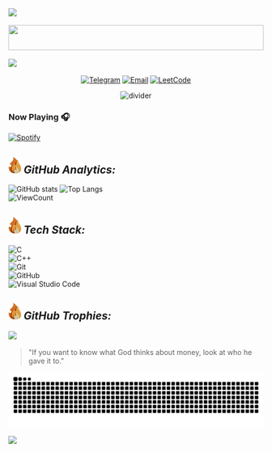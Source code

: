 <img src="https://user-images.githubusercontent.com/73097560/115834477-dbab4500-a447-11eb-908a-139a6edaec5c.gif">

<p align="center">
  <img src="https://readme-typing-svg.herokuapp.com/?size=35&center=true&vCenter=true&color=03989EFF&width=900&lines=Hi,I'm+Paul+Danilchenko;C%2FC%2B%2B+Engineer+%7C+System+Software+Developer;Passionate+about+low-level+code%2C+performance" width="100%" height="50px">
</p>

<img src="https://user-images.githubusercontent.com/73097560/115834477-dbab4500-a447-11eb-908a-139a6edaec5c.gif">

<div align="center">

[![Telegram](https://img.shields.io/badge/-TELEGRAM-2CA5E0?style=for-the-badge&logo=telegram&logoColor=white&labelColor=2CA5E0)](https://t.me/Loraineboza)
[![Email](https://img.shields.io/badge/-www.facemash@gmail.com-D14836?style=for-the-badge&logo=gmail&logoColor=white&labelColor=D14836)](mailto:www.facemash@gmail.com)
[![LeetCode](https://img.shields.io/badge/-LeetCode-FFA116?style=for-the-badge&logo=leetcode&logoColor=black&labelColor=FFA116)](https://leetcode.com/u/paulvondaniels/)


</div>

<div align="center">
  <img src="https://github.com/DanilchenkoPaul/DanilchenkoPaul/blob/main/assets/divider.gif?raw=true" width="800" height="3" alt="divider">
</div>


### Now Playing 🎧

[![Spotify](https://github-readme-remake.vercel.app/api/spotify)](https://open.spotify.com/user/mr5jgbqp3jw221j271iz2nix9)



<h2> <img width="25" src="https://github.com/DalpatRathore/dalpatrathore/blob/main/assets/icons/icon-stats.png" /><i> GitHub Analytics:</i></h2>


![GitHub stats](https://github-readme-stats.vercel.app/api?username=PaulVonDaniels&show_icons=true&hide_title=true&count_private=true&include_all_commits=true&count_private=true&theme=gotham)
![Top Langs](https://github-readme-stats.vercel.app/api/top-langs/?username=PaulVonDaniels&layout=compact&theme=gotham&custom_title=Statistics)  
![ViewCount](https://komarev.com/ghpvc/?username=PaulVonDaniels&color=1A4730)





<h2> <img width="25" src="https://github.com/DalpatRathore/dalpatrathore/blob/main/assets/icons/icon-stats.png" /><i> Tech Stack:</i></h2>

![C](https://img.shields.io/badge/-C-05122A?style=flat&logo=C&logoColor=A8B9CC)&nbsp;  \
![C++](https://img.shields.io/badge/-C++-05122A?style=flat&logo=C%2B%2B&logoColor=00599C)&nbsp;  \
![Git](https://img.shields.io/badge/-Git-05122A?style=flat&logo=git)&nbsp;  \
![GitHub](https://img.shields.io/badge/-GitHub-05122A?style=flat&logo=github)&nbsp; \
![Visual Studio Code](https://img.shields.io/badge/-Visual%20Studio%20Code-05122A?style=flat&logo=visual-studio-code&logoColor=007ACC)&nbsp; 


<h2> <img width="25" src="https://github.com/DalpatRathore/dalpatrathore/blob/main/assets/icons/icon-stats.png" /><i> GitHub Trophies:</i></h2>

![](https://github-profile-trophy.vercel.app/?username=alberteinsteintg&theme=radical&no-frame=false&no-bg=true&margin-w=4)

> "If you want to know what God thinks about money, look at who he gave it to."


![Snake animation](https://github.com/s-shemmee/s-shemmee/blob/output/github-contribution-grid-snake-dark.svg)


<img src="https://user-images.githubusercontent.com/73097560/115834477-dbab4500-a447-11eb-908a-139a6edaec5c.gif">
